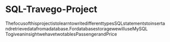 # SQL-Travego-Project
ThefocusofthisprojectistolearntowritedifferenttypesSQLstatementstoinsertandretrievedatafromadatabase.FordatabasestoragewewilluseMySQL
TogiveaninsightwehavetwotablesPassengerandPrice
